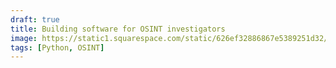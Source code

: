 ```yaml
---
draft: true
title: Building software for OSINT investigators
image: https://static1.squarespace.com/static/626ef32886867e5389251d32/t/63dc482e74a3835e27c77019/1717426082757/
tags: [Python, OSINT]
---
```

